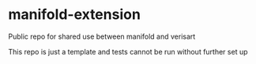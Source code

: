 # manifold-extension
Public repo for shared use between manifold and verisart

This repo is just a template and tests cannot be run without further set up